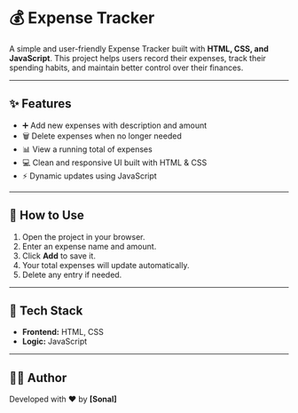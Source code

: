 # 💰 Expense Tracker

A simple and user-friendly Expense Tracker built with **HTML, CSS, and JavaScript**. This project helps users record their expenses, track their spending habits, and maintain better control over their finances.

---

## ✨ Features

* ➕ Add new expenses with description and amount
* 🗑️ Delete expenses when no longer needed
* 📊 View a running total of expenses
* 💻 Clean and responsive UI built with HTML & CSS
* ⚡ Dynamic updates using JavaScript

---

## 🚀 How to Use

1. Open the project in your browser.
2. Enter an expense name and amount.
3. Click **Add** to save it.
4. Your total expenses will update automatically.
5. Delete any entry if needed.

---

## 📂 Tech Stack

* **Frontend:** HTML, CSS
* **Logic:** JavaScript

---

## 👩‍💻 Author

Developed with ❤️ by **\[Sonal]**
